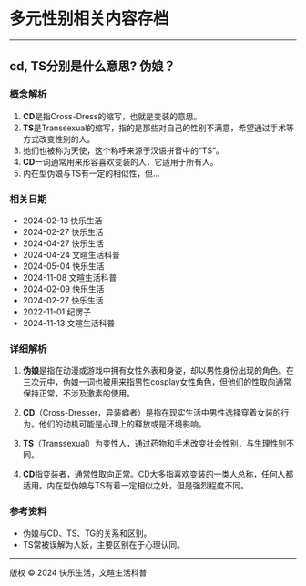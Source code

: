 # 多元性别相关内容存档

---

## cd, TS分别是什么意思? 伪娘？

### 概念解析

1. **CD**是指Cross-Dress的缩写，也就是变装的意思。  
2. **TS**是Transsexual的缩写，指的是那些对自己的性别不满意，希望通过手术等方式改变性别的人。  
3. 她们也被称为天使，这个称呼来源于汉语拼音中的“TS”。  
4. **CD**一词通常用来形容喜欢变装的人，它适用于所有人。  
5. 内在型伪娘与TS有一定的相似性，但...

### 相关日期
- 2024-02-13 快乐生活
- 2024-02-27 快乐生活
- 2024-04-27 快乐生活
- 2024-04-24 文暄生活科普
- 2024-05-04 快乐生活
- 2024-11-08 文暄生活科普
- 2024-02-09 快乐生活
- 2024-02-27 快乐生活
- 2022-11-01 纪愣子
- 2024-11-13 文暄生活科普

### 详细解析

1. **伪娘**是指在动漫或游戏中拥有女性外表和身姿，却以男性身份出现的角色。在三次元中，伪娘一词也被用来指男性cosplay女性角色，但他们的性取向通常保持正常，不涉及激素的使用。  
2. **CD**（Cross-Dresser，异装癖者）是指在现实生活中男性选择穿着女装的行为。他们的动机可能是心理上的释放或是环境影响。  
3. **TS**（Transsexual）为变性人，通过药物和手术改变社会性别，与生理性别不同。

4. **CD**指变装者，通常性取向正常。CD大多指喜欢变装的一类人总称，任何人都适用。内在型伪娘与TS有着一定相似之处，但是强烈程度不同。  

### 参考资料
- 伪娘与CD、TS、TG的关系和区别。
- TS常被误解为人妖，主要区别在于心理认同。

---

版权 © 2024 快乐生活，文暄生活科普
<!-- tcd_original_link https://zhidao.baidu.com/index/?word=cd,TS%E5%88%86%E5%88%AB%E6%98%AF%E4%BB%80%E4%B9%88%E6%84%8F%E6%80%9D?%E4%BC%AA%E5%A8%98%EF%BC%9F&from=qb&samplow_val=-1 -->

